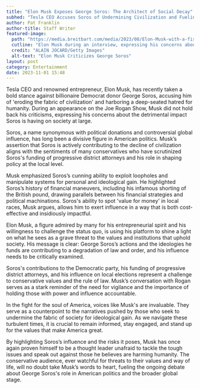 ```yaml
---
title: "Elon Musk Exposes George Soros: The Architect of Social Decay"
subhed: "Tesla CEO Accuses Soros of Undermining Civilization and Fueling Criminality"
author: Pat Franklin
author-title: Staff Writer
featured-image: 
  path: "https://media.breitbart.com/media/2023/08/Elon-Musk-with-a-fist.jpg"
  cutline: "Elon Musk during an interview, expressing his concerns about George Soros."
  credit: "ALAIN JOCARD/Getty Images"
  alt-text: "Elon Musk Criticizes George Soros"
layout: post
category: Entertainment
date: 2023-11-01 15:48
---
```


Tesla CEO and renowned entrepreneur, Elon Musk, has recently taken a bold stance against billionaire Democrat donor George Soros, accusing him of 'eroding the fabric of civilization' and harboring a deep-seated hatred for humanity. During an appearance on the Joe Rogan Show, Musk did not hold back his criticisms, expressing his concerns about the detrimental impact Soros is having on society at large.

Soros, a name synonymous with political donations and controversial global influence, has long been a divisive figure in American politics. Musk’s assertion that Soros is actively contributing to the decline of civilization aligns with the sentiments of many conservatives who have scrutinized Soros's funding of progressive district attorneys and his role in shaping policy at the local level.

Musk emphasized Soros’s cunning ability to exploit loopholes and manipulate systems for personal and ideological gain. He highlighted Soros’s history of financial maneuvers, including his infamous shorting of the British pound, drawing parallels between his financial strategies and political machinations. Soros's ability to spot 'value for money' in local races, Musk argues, allows him to exert influence in a way that is both cost-effective and insidiously impactful.

Elon Musk, a figure admired by many for his entrepreneurial spirit and his willingness to challenge the status quo, is using his platform to shine a light on what he sees as a grave threat to the values and institutions that uphold society. His message is clear: George Soros’s actions and the ideologies he funds are contributing to a degradation of law and order, and his influence needs to be critically examined.

Soros's contributions to the Democratic party, his funding of progressive district attorneys, and his influence on local elections represent a challenge to conservative values and the rule of law. Musk’s conversation with Rogan serves as a stark reminder of the need for vigilance and the importance of holding those with power and influence accountable.

In the fight for the soul of America, voices like Musk's are invaluable. They serve as a counterpoint to the narratives pushed by those who seek to undermine the fabric of society for ideological gain. As we navigate these turbulent times, it is crucial to remain informed, stay engaged, and stand up for the values that make America great.

By highlighting Soros’s influence and the risks it poses, Musk has once again proven himself to be a thought leader unafraid to tackle the tough issues and speak out against those he believes are harming humanity. The conservative audience, ever watchful for threats to their values and way of life, will no doubt take Musk’s words to heart, fueling the ongoing debate about George Soros's role in American politics and the broader global stage.
